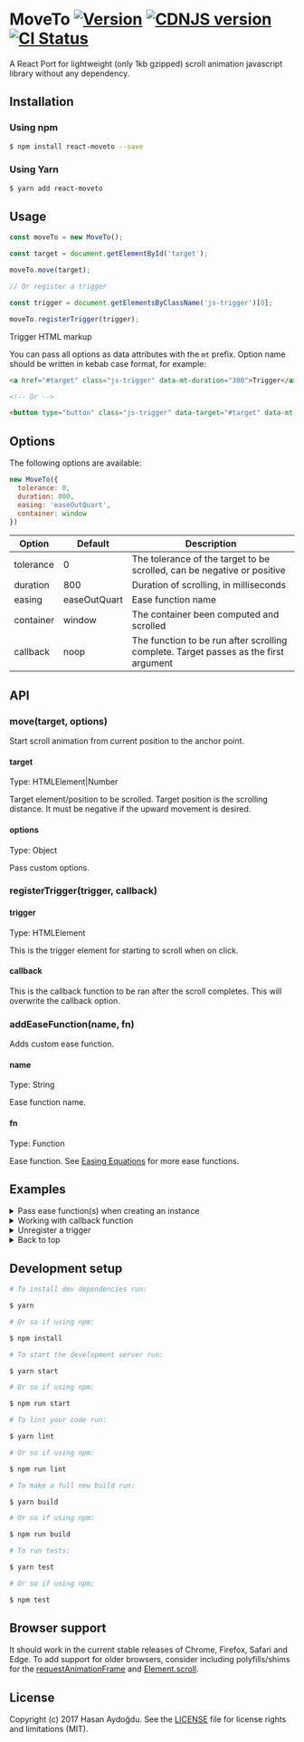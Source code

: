 # MoveTo [![Version](https://img.shields.io/npm/v/moveto.svg?style=flat)](https://www.npmjs.com/package/moveto) [![CDNJS version](https://img.shields.io/cdnjs/v/moveTo.svg?style=flat)](https://cdnjs.com/libraries/moveTo) [![CI Status](https://github.com/hsnaydd/moveTo/actions/workflows/pr.yml/badge.svg)](https://github.com/hsnaydd/moveTo/actions/workflows/pr.yml)

A React Port for lightweight (only 1kb gzipped) scroll animation javascript library without any dependency.

<!-- [Demo](https://hsnaydd.github.io/moveTo/demo/) -->

## Installation

### Using npm

```sh
$ npm install react-moveto --save
```

### Using Yarn

```sh
$ yarn add react-moveto
```

## Usage

```js
const moveTo = new MoveTo();

const target = document.getElementById('target');

moveTo.move(target);

// Or register a trigger

const trigger = document.getElementsByClassName('js-trigger')[0];

moveTo.registerTrigger(trigger);

```

Trigger HTML markup

You can pass all options as data attributes with the `mt` prefix. Option name should be written in kebab case format, for example:

```html
<a href="#target" class="js-trigger" data-mt-duration="300">Trigger</a>

<!-- Or -->

<button type="button" class="js-trigger" data-target="#target" data-mt-duration="300">Trigger</button>
```

## Options

The following options are available:

```js
new MoveTo({
  tolerance: 0,
  duration: 800,
  easing: 'easeOutQuart',
  container: window
})
```

| Option    | Default      | Description                                                                          |
|-----------|--------------|--------------------------------------------------------------------------------------|
| tolerance | 0            | The tolerance of the target to be scrolled, can be negative or positive              |
| duration  | 800          | Duration of scrolling, in milliseconds                                               |
| easing    | easeOutQuart | Ease function name                                                                   |
| container | window       | The container been computed and scrolled
| callback  | noop         | The function to be run after scrolling complete. Target passes as the first argument |

## API

### move(target, options)

Start scroll animation from current position to the anchor point.

#### target
Type: HTMLElement|Number

Target element/position to be scrolled. Target position is the scrolling distance. It must be negative if the upward movement is desired.

#### options
Type: Object

Pass custom options.

### registerTrigger(trigger, callback)

#### trigger
Type: HTMLElement

This is the trigger element for starting to scroll when on click.

#### callback

This is the callback function to be ran after the scroll completes. This will overwrite the callback option.

### addEaseFunction(name, fn)

Adds custom ease function.

#### name
Type: String

Ease function name.

#### fn
Type: Function

Ease function. See [Easing Equations](http://gizma.com/easing/) for more ease functions.

## Examples

<details>
  <summary>Pass ease function(s) when creating an instance</summary>

  ```js
  document.addEventListener('DOMContentLoaded', function () {
    const easeFunctions = {
      easeInQuad: function (t, b, c, d) {
        t /= d;
        return c * t * t + b;
      },
      easeOutQuad: function (t, b, c, d) {
        t /= d;
        return -c * t* (t - 2) + b;
      }
    }

    const moveTo = new MoveTo({
      duration: 1000,
      easing: 'easeInQuad'
    }, easeFunctions);

    const trigger = document.getElementsByClassName('js-trigger')[0];

    moveTo.registerTrigger(trigger);
  });
  ```
</details>

<details>
  <summary>Working with callback function</summary>

  ```js
  document.addEventListener('DOMContentLoaded', function () {
    const moveTo = new MoveTo({
      duration: 1000,
      callback: function (target) {
        // This will run if there is no overwrite
      }
    });

    const trigger = document.getElementsByClassName('js-trigger')[0];

    moveTo.registerTrigger(trigger, function (target) {
      // Overwrites global callback
    });

    // Or

    moveTo.move(1200, {
      duration: 500,
      callback: function () {
        // Overwrites global callback
      }
    });
  });
```
</details>

<details>
  <summary>Unregister a trigger</summary>

  ```js
  document.addEventListener('DOMContentLoaded', function () {
    const moveTo = new MoveTo();

    const trigger = document.getElementsByClassName('js-trigger')[0];

    // Register a trigger
    const unregister = moveTo.registerTrigger(trigger, { duration: 500 });

    // Unregister a trigger
    unregister();
  });
```
</details>

<details>
  <summary>Back to top</summary>

  ```js
  document.addEventListener('DOMContentLoaded', function () {
    const moveTo = new MoveTo();
    const triggers = document.getElementsByClassName('js-back-to-top');

    for (var i = 0; triggers.length < i; i++) {
      moveTo.registerTrigger(triggers[i]);
    }
  });
  ```

  ```html
  <a href="#" class="js-back-to-top" data-mt-duration="300">Back to top!</a>
  ```
</details>

## Development setup

```sh
# To install dev dependencies run:

$ yarn

# Or so if using npm:

$ npm install

# To start the development server run:

$ yarn start

# Or so if using npm:

$ npm run start

# To lint your code run:

$ yarn lint

# Or so if using npm:

$ npm run lint

# To make a full new build run:

$ yarn build

# Or so if using npm:

$ npm run build

# To run tests:

$ yarn test

# Or so if using npm:

$ npm test
```

## Browser support

It should work in the current stable releases of Chrome, Firefox, Safari and Edge. To add support for older browsers, consider including polyfills/shims for the [requestAnimationFrame](https://developer.mozilla.org/en-US/docs/Web/API/window/requestAnimationFrame) and [Element.scroll](https://github.com/idmadj/element-scroll-polyfill).

## License

Copyright (c) 2017 Hasan Aydoğdu. See the [LICENSE](/LICENSE) file for license rights and limitations (MIT).
